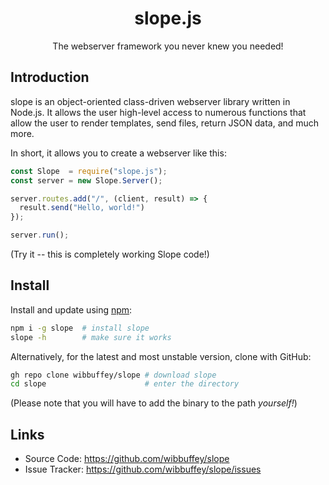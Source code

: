<h1 align="center">slope.js</h1>
<p align="center">The webserver framework you never knew you needed!</p>

## Introduction

slope is an object-oriented class-driven webserver library written in Node.js. It allows the user high-level access to numerous functions that allow the user to render templates, send files, return JSON data, and much more.

In short, it allows you to create a webserver like this:

```javascript
const Slope  = require("slope.js");
const server = new Slope.Server();

server.routes.add("/", (client, result) => {
  result.send("Hello, world!")
});

server.run();
```

(Try it -- this is completely working Slope code!)

## Install

Install and update using [npm](https://npmjs.org):

```sh
npm i -g slope  # install slope
slope -h        # make sure it works
```

Alternatively, for the latest and most unstable version, clone with GitHub:

```sh
gh repo clone wibbuffey/slope # download slope
cd slope                      # enter the directory
```

(Please note that you will have to add the binary to the path *yourself!*)

## Links

- Source Code: https://github.com/wibbuffey/slope
- Issue Tracker: https://github.com/wibbuffey/slope/issues
